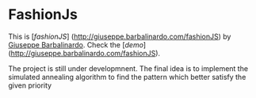 FashionJs
====
This is [*fashionJS*] (http://giuseppe.barbalinardo.com/fashionJS)
by [Giuseppe Barbalinardo](http://giuseppe.barbalinardo.com). 
Check the [*demo*] (http://giuseppe.barbalinardo.com/fashionJS).

The project is still under developmnent.
The final idea is to implement the simulated annealing algorithm to find the pattern which better satisfy the given priority
